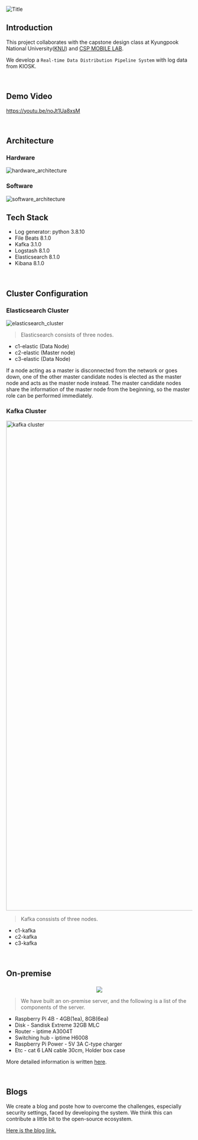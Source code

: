 ![Title](https://user-images.githubusercontent.com/33932392/170961366-364eb7a5-fc30-4b9c-9b24-4e73ccc75ec4.png)


## Introduction
This project collaborates with the capstone design class at Kyungpook National University([KNU](https://knu.ac.kr)) and [CSP MOBILE LAB](http://cspmobilelab.com/).

We develop a `Real-time Data Distribution Pipeline System` with log data from KIOSK.

<br/>

## Demo Video
https://youtu.be/noJt1Ua8xsM

<br/>

## Architecture
### Hardware
![hardware_architecture](https://user-images.githubusercontent.com/33932392/170934202-9ec6365d-7a7f-4c8d-94ad-1f32aaf71da5.png)


### Software
![software_architecture](https://user-images.githubusercontent.com/33932392/170937471-1770d1fc-53d7-478e-a430-08de551db0bb.png)


## Tech Stack
- Log generator: python 3.8.10
- File Beats 8.1.0
- Kafka 3.1.0
- Logstash 8.1.0
- Elasticsearch 8.1.0
- Kibana 8.1.0

<br/>

## Cluster Configuration
### Elasticsearch Cluster
![elasticsearch_cluster](https://user-images.githubusercontent.com/33932392/170955600-7979b32c-d129-42ab-9649-b7717e225081.png)

> Elasticsearch consists of three nodes.

- c1-elastic (Data Node)
- c2-elastic (Master node)
- c3-elastic (Data Node)

If a node acting as a master is disconnected from the network or goes down, one of the other master candidate nodes is elected as the master node and acts as the master node instead. The master candidate nodes share the information of the master node from the beginning, so the master role can be performed immediately.

### Kafka Cluster
<img width="1321" alt="kafka cluster" src="https://user-images.githubusercontent.com/33932392/172584842-b2af8dfd-b75b-4ac0-8f05-a5a5946627f4.png">

> Kafka conssists of three nodes.

- c1-kafka
- c2-kafka
- c3-kafka

<br/>

## On-premise
### 
<p align="center">
  <img src="https://user-images.githubusercontent.com/33932392/170950962-8c608207-1031-4838-b9a8-1fee68f96384.png">
</p>

> We have built an on-premise server, and the following is a list of the components of the server.

- Raspberry Pi 4B - 4GB(1ea), 8GB(6ea)
- Disk - Sandisk Extreme 32GB MLC
- Router - iptime A3004T
- Switching hub - iptime H6008
- Raspberry Pi Power - 5V 3A C-type charger
- Etc - cat 6 LAN cable 30cm, Holder box case

More detailed information is written [here](https://knu-cd2.github.io/blog/on-premise/2022/05/05/on-premise-hardware.html).

<br/>

## Blogs
We create a blog and poste how to overcome the challenges, especially security settings, faced by developing the system. We think this can contribute a little bit to the open-source ecosystem.

[Here is the blog link.](https://knu-cd2.github.io/blog/)
